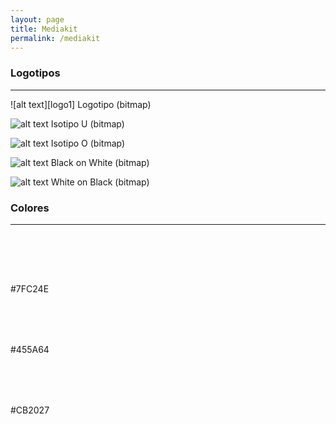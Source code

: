 ```yaml
---
layout: page
title: Mediakit
permalink: /mediakit
---
```


### Logotipos ###

---

<div class="mediakit mb-5" markdown="1">
![alt text][logo1]
Logotipo (bitmap)

![alt text][logo2]
Isotipo U (bitmap)

![alt text][logo3]
Isotipo O (bitmap)

![alt text][logo4]
Black on White (bitmap)

![alt text][logo5]
White on Black (bitmap)
</div>

### Colores ###

---

<div class="card-deck" markdown="0">
  <div class="card border-0">
    <div class="card-img-top bg-huertito-planti rounded-circle mx-auto" style="width:5rem;height:5rem;"></div>
    <div class="card-body text-center">
    #7FC24E
    </div>
  </div>
  <div class="card border-0">
    <div class="card-img-top bg-huertito-gris2 rounded-circle mx-auto" style="width:5rem;height:5rem;"></div>
    <div class="card-body text-center">
      #455A64
    </div>
  </div>
  <div class="card border-0">
    <div class="card-img-top bg-huertito-tomato rounded-circle mx-auto" style="width:5rem;height:5rem;"></div>
    <div class="card-body text-center">
      #CB2027
    </div>
  </div>
</div>

[logo1]: assets/mediakit/pattern_shattered.png "Logotipo"
[logo2]: assets/mediakit/pattern_shattered.png "Isotipo U"
[logo3]: assets/mediakit/pattern_shattered.png "Isotipo O"
[logo4]: assets/mediakit/pattern_shattered.png "B&W"
[logo5]: assets/mediakit/pattern_shattered.png "B&W"
